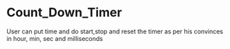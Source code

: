 # Count_Down_Timer
User can put time and do start,stop and reset the timer as per his convinces in hour, min, sec and milliseconds
